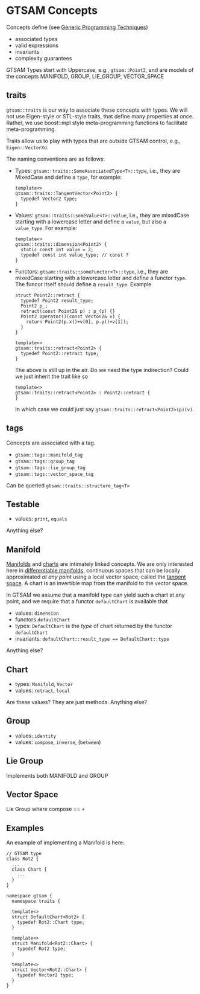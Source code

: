 GTSAM Concepts
==============

Concepts define (see [Generic Programming Techniques](http://www.boost.org/community/generic_programming.html))

* associated types
* valid expressions
* invariants
* complexity guarantees

GTSAM Types start with Uppercase, e.g., `gtsam::Point2`, and are models of the concepts MANIFOLD, GROUP, LIE_GROUP, VECTOR_SPACE

traits
------

`gtsam::traits` is our way to associate these concepts with types. We will not use Eigen-style or STL-style traits, that define many properties at once. Rather, we use boost::mpl style meta-programming functions to facilitate meta-programming.

Traits allow us to play with types that are outside GTSAM control, e.g., `Eigen::VectorXd`.

The naming conventions are as follows:

* Types: `gtsam::traits::SomeAssociatedType<T>::type`, i.e., they are MixedCase and define a `type`, for example:
    
      template<>
      gtsam::traits::TangentVector<Point2> {
        typedef Vector2 type;
      }
    
* Values: `gtsam::traits::someValue<T>::value`, i.e., they are mixedCase starting with a lowercase letter and define a `value`, but also a `value_type`. For example:
    
      template<>
      gtsam::traits::dimension<Point2> {
        static const int value = 2;
        typedef const int value_type; // const ?
      }
    
* Functors: `gtsam::traits::someFunctor<T>::type`, i.e., they are mixedCase starting with a lowercase letter and define a functor `type`. The funcor itself should define a `result_type`. Example
    
      struct Point2::retract {
        typedef Point2 result_type;
        Point2 p_;
        retract(const Point2& p) : p_(p) {}
        Point2 operator()(const Vector2& v) {
          return Point2(p.x()+v[0], p.y()+v[1]);
        }
      }
    
      template<>
      gtsam::traits::retract<Point2> {
        typedef Point2::retract type;
      }
    
  The above is still up in the air. Do we need the type indirection? Could we just inherit the trait like so
    
      template<>
      gtsam::traits::retract<Point2> : Point2::retract {
      }
  
  In which case we could just say `gtsam::traits::retract<Point2>(p)(v)`.
  
tags
----
  
Concepts are associated with a tag.

* `gtsam::tags::manifold_tag`
* `gtsam::tags::group_tag`
* `gtsam::tags::lie_group_tag`
* `gtsam::tags::vector_space_tag`

Can be queried `gtsam::traits::structure_tag<T>`


Testable
--------

* values: `print`, `equals`

Anything else?

Manifold
--------

[Manifolds](http://en.wikipedia.org/wiki/Manifold#Charts.2C_atlases.2C_and_transition_maps) and [charts](http://en.wikipedia.org/wiki/Manifold#Charts.2C_atlases.2C_and_transition_maps) are intimately linked concepts. We are only interested here in [differentiable manifolds](http://en.wikipedia.org/wiki/Differentiable_manifold#Definition), continuous spaces that can be locally approximated *at any point* using a local vector space, called the [tangent space](http://en.wikipedia.org/wiki/Tangent_space). A chart is an invertible map from the manifold to the vector space.

In GTSAM we assume that a manifold type can yield such a chart at any point, and we require that a functor `defaultChart` is available that 

* values: `dimension`
* functors `defaultChart`
* types: `DefaultChart` is the *type* of chart returned by the functor `defaultChart`
* invariants: `defaultChart::result_type == DefaultChart::type`

Anything else?

Chart
-----

* types: `Manifold`, `Vector`
* values: `retract`, `local`

Are these values? They are just methods. Anything else?


Group
-----

* values: `identity`
* values: `compose`, `inverse`, (`between`)

Lie Group
---------

Implements both MANIFOLD and GROUP

Vector Space
------------

Lie Group where compose == `+`

Examples
--------

An example of implementing a Manifold is here:

    // GTSAM type
    class Rot2 {
	  ...
      class Chart {
	    ...
      }
    }

    namespace gtsam {
      namespace traits {
      
      template<>
      struct DefaultChart<Rot2> {
        typedef Rot2::Chart type;      
      }

      template<>
      struct Manifold<Rot2::Chart> {
        typedef Rot2 type;      
      }

      template<>
      struct Vector<Rot2::Chart> {
        typedef Vector2 type;      
      }
    }



